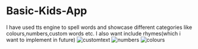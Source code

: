 # Basic-Kids-App
I have used tts engine to spell words and showcase different categories like colours,numbers,custom words etc.
I also want include rhymes(which i want to implement in future)
![customtext](https://user-images.githubusercontent.com/56825304/112869244-8eeb7d00-90da-11eb-8d16-4ccabcaafe60.png)
![numbers](https://user-images.githubusercontent.com/56825304/112869293-9a3ea880-90da-11eb-9ec7-70988c1bc8ed.png)
![colours](https://user-images.githubusercontent.com/56825304/112869326-a460a700-90da-11eb-9691-3ddcd55f8f0e.png)
